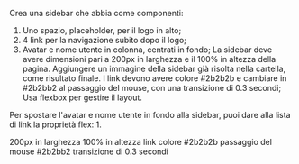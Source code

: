 Crea una sidebar che abbia come componenti:
 1. Uno spazio, placeholder, per il logo in alto;
 2. 4 link per la navigazione subito dopo il logo;
 3. Avatar e nome utente in colonna, centrati in fondo;
La sidebar deve avere dimensioni pari a 200px in larghezza e il 100% in altezza della pagina.  Aggiungere un immagine della sidebar già risolta nella cartella, come risultato finale. 
I link devono avere colore #2b2b2b e cambiare in #2b2bb2 al passaggio del mouse, con una transizione di 0.3 secondi;
Usa flexbox per gestire il layout.

Per spostare l'avatar e nome utente in fondo alla sidebar, puoi dare alla lista di link la proprietà flex: 1.

200px in larghezza
100% in altezza
link colore #2b2b2b
passaggio del mouse #2b2bb2
transizione di 0.3 secondi


